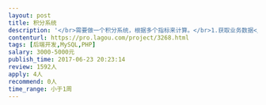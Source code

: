 ```yaml
---                
layout: post       
title: 积分系统           
description: '</br>需要做一个积分系统，根据多个指标来计算。</br>1.获取业务数据</br>2.建立积分系统数据库</br>3.后台配置各指标的数据</br>4.输出积分等级API</br>'     
contenturl: https://pro.lagou.com/project/3268.html      
tags: [后端开发,MySQL,PHP]            
salary: 3000-5000元          
publish_time: 2017-06-23 20:23:14         
review: 1592人                   
apply: 4人                   
recommend: 0人                   
time_range: 小于1周              
---                 
```

